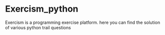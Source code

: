 # Exercism_python
Exercism is a programming exercise platform. here you can find the solution of various python trail questions

